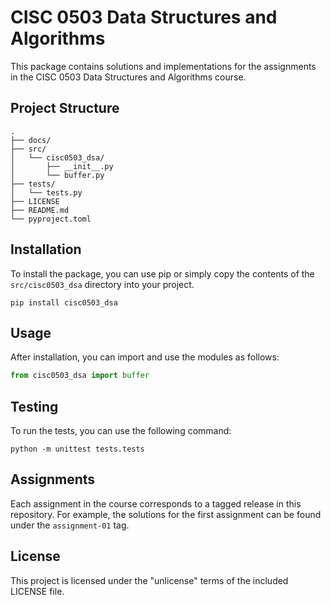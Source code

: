 # CISC 0503 Data Structures and Algorithms

This package contains solutions and implementations for the assignments in the CISC 0503 Data Structures and Algorithms course.

## Project Structure

```
.
├── docs/
├── src/
│   └── cisc0503_dsa/
│       ├── __init__.py
│       └── buffer.py
├── tests/
│   └── tests.py
├── LICENSE
├── README.md
└── pyproject.toml
```

## Installation

To install the package, you can use pip or simply copy the contents of the `src/cisc0503_dsa` directory into your project.

```
pip install cisc0503_dsa
```

## Usage

After installation, you can import and use the modules as follows:

```python
from cisc0503_dsa import buffer
```

## Testing

To run the tests, you can use the following command:

```
python -m unittest tests.tests
```

## Assignments

Each assignment in the course corresponds to a tagged release in this repository. For example, the solutions for the first assignment can be found under the `assignment-01` tag.

## License

This project is licensed under the "unlicense" terms of the included LICENSE file.

